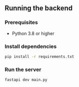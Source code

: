 ## Running the backend

### Prerequisites

- Python 3.8 or higher

### Install dependencies

```bash
pip install -r requirements.txt
```

### Run the server

```bash
fastapi dev main.py
```
